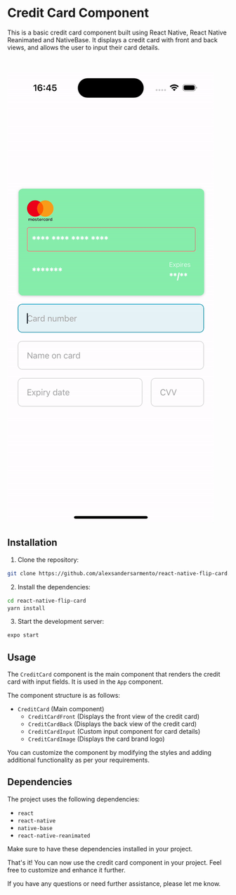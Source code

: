 # Credit Card Component

This is a basic credit card component built using React Native, React Native Reanimated and NativeBase. It displays a credit card with front and back views, and allows the user to input their card details.
<br>
<br>
<br>

![Alt Text](./app-gif.gif)


## Installation

1. Clone the repository:

```bash
git clone https://github.com/alexsandersarmento/react-native-flip-card.git
```

2. Install the dependencies:

```bash
cd react-native-flip-card
yarn install
```

3. Start the development server:

```bash
expo start
```

## Usage

The `CreditCard` component is the main component that renders the credit card with input fields. It is used in the `App` component.

The component structure is as follows:

- `CreditCard` (Main component)
  - `CreditCardFront` (Displays the front view of the credit card)
  - `CreditCardBack` (Displays the back view of the credit card)
  - `CreditCardInput` (Custom input component for card details)
  - `CreditCardImage` (Displays the card brand logo)

You can customize the component by modifying the styles and adding additional functionality as per your requirements.

## Dependencies

The project uses the following dependencies:

- `react`
- `react-native`
- `native-base`
- `react-native-reanimated`

Make sure to have these dependencies installed in your project.

That's it! You can now use the credit card component in your project. Feel free to customize and enhance it further.

If you have any questions or need further assistance, please let me know.